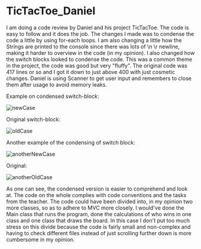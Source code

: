 # TicTacToe_Daniel

I am doing a code review by Daniel and his project TicTacToe. The code is easy to follow and it does the job. The changes I made was to condense the code a little by
using for-each loops. I am also changing a little how the Strings are printed to the console since there was lots of \n \r newline, making it harder to overview in the code
(in my opinion). I also changed how the switch blocks looked to condense the code. This was a common theme in the project, the code was good but very "fluffy". The original 
code was 417 lines or so and I got it down to just above 400 with just cosmetic changes.
Daniel is using Scanner to get user input and remembers to close them after usage to avoid memory leaks. 


Example on condensed switch-block:

![newCase](https://user-images.githubusercontent.com/91593947/202799306-1d3dd4aa-fa08-49cb-8c80-7b7fa88b5276.png)

Original switch-block:


![oldCase](https://user-images.githubusercontent.com/91593947/202799615-30d558cd-f07a-499c-b604-f13d7f61d719.png)

Another example of the condensing of switch block:

![anotherNewCase](https://user-images.githubusercontent.com/91593947/202799945-3f405e29-61ee-443c-b3d4-03152f8c1c51.png)

Original:

![anotherOldCase](https://user-images.githubusercontent.com/91593947/202800142-6f82e662-d3d6-4fdd-b2a3-a0868272e667.png)


As one can see, the condensed version is easier to comprehend and look at. The code on the whole complies with code conventions and the tasks from the teacher. The code could have been divided into, in my opinion two more classes, so as to adhere to MVC more closely. I would've done the Main class that runs the program, done the calculations of who wins in one class and one class that draws the board. In this case I don't put too much stress on this divide because the code is fairly small and non-complex and having to check different files instead of just scrolling further down is more cumbersome in my opinion.
